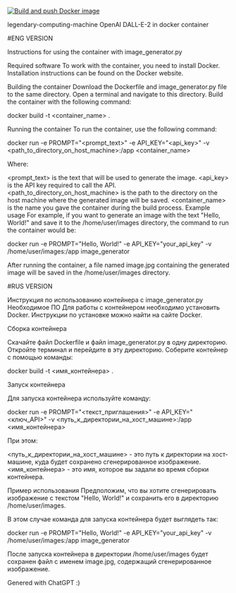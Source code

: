 
[![Build and push Docker image](https://github.com/openthisworld/legendary-computing-machine/actions/workflows/docker_hub.yml/badge.svg)](https://github.com/openthisworld/legendary-computing-machine/actions/workflows/docker_hub.yml)

legendary-computing-machine
OpenAI DALL-E-2 in docker container

#ENG VERSION


Instructions for using the container with image_generator.py

Required software
To work with the container, you need to install Docker. Installation instructions can be found on the Docker website.

Building the container
Download the Dockerfile and image_generator.py file to the same directory.
Open a terminal and navigate to this directory.
Build the container with the following command:

docker build -t <container_name> .

Running the container
To run the container, use the following command:

docker run -e PROMPT="<prompt_text>" -e API_KEY="<api_key>" -v <path_to_directory_on_host_machine>:/app <container_name>

Where:

<prompt_text> is the text that will be used to generate the image.
<api_key> is the API key required to call the API.
<path_to_directory_on_host_machine> is the path to the directory on the host machine where the generated image will be saved.
<container_name> is the name you gave the container during the build process.
Example usage
For example, if you want to generate an image with the text "Hello, World!" and save it to the /home/user/images directory, the command to run the container would be:

docker run -e PROMPT="Hello, World!" -e API_KEY="your_api_key" -v /home/user/images:/app image_generator

After running the container, a file named image.jpg containing the generated image will be saved in the /home/user/images directory.


#RUS VERSION


Инструкция по использованию контейнера с image_generator.py
Необходимое ПО
Для работы с контейнером необходимо установить Docker. Инструкции по установке можно найти на сайте Docker.

Сборка контейнера

Скачайте файл Dockerfile и файл image_generator.py в одну директорию.
Откройте терминал и перейдите в эту директорию.
Соберите контейнер с помощью команды:

docker build -t <имя_контейнера> .

Запуск контейнера

Для запуска контейнера используйте команду:

docker run -e PROMPT="<текст_приглашения>" -e API_KEY="<ключ_API>" -v <путь_к_директории_на_хост_машине>:/app <имя_контейнера>


При этом:

<путь_к_директории_на_хост_машине> - это путь к директории на хост-машине, куда будет сохранено сгенерированное изображение.
<имя_контейнера> - это имя, которое вы задали во время сборки контейнера.

Пример использования
Предположим, что вы хотите сгенерировать изображение с текстом "Hello, World!" и сохранить его в директорию /home/user/images. 

В этом случае команда для запуска контейнера будет выглядеть так:

docker run -e PROMPT="Hello, World!" -e API_KEY="your_api_key" -v /home/user/images:/app image_generator

После запуска контейнера в директории /home/user/images будет сохранен файл с именем image.jpg, содержащий сгенерированное изображение.

Genered with ChatGPT :)
